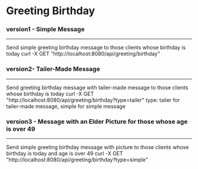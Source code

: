 # Greeting Birthday
### version1 - Simple Message
---
Send simple greeting birthday message to those clients 
whose birthday is today
curl -X GET "http://localhost:8080/api/greeting/birthday"

### version2- Tailer-Made Message
---
Send greeting birthday message with tailer-made message to those clients
whose birthday is today
curl -X GET "http://localhost:8080/api/greeting/birthday?type=tailer"
type: tailer for tailer-made message, simple for simple message

### version3 - Message with an Elder Picture for those whose age is over 49
---
Send simple greeting birthday message with picture to those clients
whose birthday is today and age is over 49
curl -X GET "http://localhost:8080/api/greeting/birthday?type=simple"

